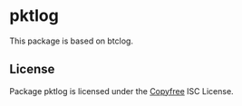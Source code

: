 # pktlog

This package is based on btclog.

## License

Package pktlog is licensed under the [Copyfree](http://Copyfree.org) ISC
License.
